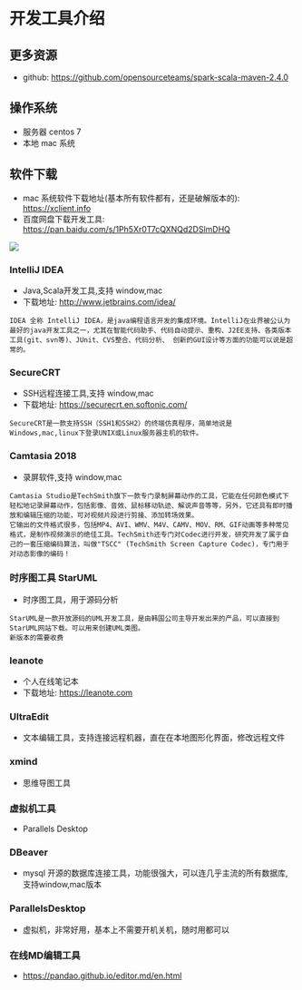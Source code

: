 # 开发工具介绍

## 更多资源
- github: https://github.com/opensourceteams/spark-scala-maven-2.4.0


## 操作系统
- 服务器  centos 7
- 本地  mac 系统

## 软件下载
- mac 系统软件下载地址(基本所有软件都有，还是破解版本的): https://xclient.info
- 百度网盘下载开发工具: https://pan.baidu.com/s/1Ph5Xr0T7cQXNQd2DSlmDHQ

![](https://github.com/opensourceteams/spark-scala-maven-2.4.0/blob/master/md/image/example/tool/baiduwangpan.png)
### IntelliJ IDEA
-  Java,Scala开发工具,支持 window,mac
- 下载地址: http://www.jetbrains.com/idea/

```
IDEA 全称 IntelliJ IDEA，是java编程语言开发的集成环境。IntelliJ在业界被公认为最好的java开发工具之一，尤其在智能代码助手、代码自动提示、重构、J2EE支持、各类版本工具(git、svn等)、JUnit、CVS整合、代码分析、 创新的GUI设计等方面的功能可以说是超常的。
```

### SecureCRT
-  SSH远程连接工具,支持 window,mac
- 下载地址: https://securecrt.en.softonic.com/
```
SecureCRT是一款支持SSH（SSH1和SSH2）的终端仿真程序，简单地说是Windows,mac,linux下登录UNIX或Linux服务器主机的软件。

```

### Camtasia 2018 
- 录屏软件,支持 window,mac

```
Camtasia Studio是TechSmith旗下一款专门录制屏幕动作的工具，它能在任何颜色模式下轻松地记录屏幕动作，包括影像、音效、鼠标移动轨迹、解说声音等等，另外，它还具有即时播放和编辑压缩的功能，可对视频片段进行剪接、添加转场效果。
它输出的文件格式很多，包括MP4、AVI、WMV、M4V、CAMV、MOV、RM、GIF动画等多种常见格式，是制作视频演示的绝佳工具。TechSmith还专门对Codec进行开发，研究开发了属于自己的一套压缩编码算法，叫做"TSCC" (TechSmith Screen Capture Codec)，专门用于对动态影像的编码！
```


### 时序图工具 StarUML
- 时序图工具，用于源码分析

```aidl
StarUML是一款开放源码的UML开发工具，是由韩国公司主导开发出来的产品，可以直接到StarUML网站下载。可以用来创建UML类图。
新版本的需要收费

```

### leanote
- 个人在线笔记本
- 下载地址: https://leanote.com


### UltraEdit
- 文本编辑工具，支持连接远程机器，直在在本地图形化界面，修改远程文件

### xmind
- 思维导图工具

### 虚拟机工具
- Parallels Desktop

### DBeaver
- mysql 开源的数据库连接工具，功能很强大，可以连几乎主流的所有数据库,支持window,mac版本


### ParallelsDesktop
- 虚拟机，非常好用，基本上不需要开机关机，随时用都可以

### 在线MD编辑工具
- https://pandao.github.io/editor.md/en.html